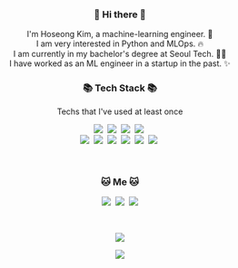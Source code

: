 <h3 align="center"> 👋 Hi there 👋 </h3>
<p align="center">
I'm Hoseong Kim, a machine-learning engineer. 🌱 <br>
I am very interested in Python and MLOps. 🔥 <br>
I am currently in my bachelor's degree at Seoul Tech. 🧑‍🎓 <br>
I have worked as an ML engineer in a startup in the past. ✨ <br>
</p>

<h3 align="center">📚 Tech Stack 📚</h3>

<p align="center"> Techs that I've used at least once </p>

<p align="center">
	<img src="https://img.shields.io/badge/Python-3766AB?style=flat-square&logo=Python&logoColor=white"/></a>&nbsp 
  <img src="https://img.shields.io/badge/TensorFlow-FF6F00?style=flat-square&logo=TensorFlow&logoColor=white"></a>&nbsp 
  <img src="https://img.shields.io/badge/Django-092E20?style=flat-square&logo=Django&logoColor=white"/></a>&nbsp 
  <img src="https://img.shields.io/badge/AWS-FF9900?style=flat-square&logo=amazon-aws&logoColor=white"/></a>&nbsp
<br>
  <img src="https://img.shields.io/badge/Javascript-ffb13b?style=flat-square&logo=javascript&logoColor=white"/></a>&nbsp 
  <img src="https://img.shields.io/badge/R-276DC3?style=flat-square&logo=R&logoColor=white"></a>&nbsp 
  <img src="https://img.shields.io/badge/C-A8B9CC?style=flat-square&logo=C&logoColor=white"/></a>&nbsp
  <img src="https://img.shields.io/badge/Android%20Studio-3DDC84?style=flat-square&logo=Android&logoColor=white"/></a>&nbsp 
  <img src="https://img.shields.io/badge/flutter-02569B?style=flat-square&logo=flutter&logoColor=white"></a>&nbsp
  <img src="https://img.shields.io/badge/firebase-FFCA28?style=flat-square&logo=firebase&logoColor=white"></a>&nbsp
</p>

<br>
<h3 align="center"> 🐱 Me 🐱 </h3>
<p align="center">
  <a href="https://velog.io/@ho323"><img src="https://img.shields.io/badge/Tech%20Blog-11B48A?style=flat-square&logo=Vimeo&logoColor=white&link=https://velog.io/@ho323"/></a>&nbsp
  <a href="https://www.instagram.com/ho_o323/"><img src="https://img.shields.io/badge/Instagram-E4405F?style=flat-square&logo=Instagram&logoColor=white&link=https://www.instagram.com/ho_o323/"/></a>&nbsp
  <a href="mailto:8536048@gmail.com"><img src="https://img.shields.io/badge/Gmail-d14836?style=flat-square&logo=Gmail&logoColor=white&link=8536048@gmail.com"/></a>
</p>
<br>

<p align="center">
<a href="https://hits.seeyoufarm.com"><img src="https://hits.seeyoufarm.com/api/count/incr/badge.svg?url=https%3A%2F%2Fgithub.com%2Fho323&count_bg=%2379C83D&title_bg=%23555555&icon=&icon_color=%23E7E7E7&title=hits&edge_flat=false"/></a>
</p>


<p align="center">
<img src="https://github-readme-stats-git-masterrstaa-rickstaa.vercel.app/api?username=ho323&show_icons=true&theme=dark">
</p>

<!--
**ho323/ho323** is a ✨ _special_ ✨ repository because its `README.md` (this file) appears on your GitHub profile.

<img src="https://img.shields.io/badge/django-092E20?style=for-the-badge&logo=django&logoColor=white">
Here are some ideas to get you started:

- 🔭 I’m currently working on ...
- 🌱 I’m currently learning ...
- 👯 I’m looking to collaborate on ...
- 🤔 I’m looking for help with ...
- 💬 Ask me about ...
- 😄 Pronouns: ...
- ⚡ Fun fact: ...


I'm currently developing an application with Flutter for my business.  


![Anurag's GitHub stats](https://github-readme-stats-git-masterrstaa-rickstaa.vercel.app/api?username=ho323&show_icons=true&theme=dark)


  <img src="https://img.shields.io/badge/Docker-2496ED?style=flat-square&logo=Docker&logoColor=white"/></a>&nbsp
  <img src="https://img.shields.io/badge/Kubernetes-326CE5?style=flat-square&logo=Kubernetes&logoColor=white"/></a>&nbsp 
-->
